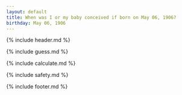 ```yaml
---
layout: default
title: When was I or my baby conceived if born on May 06, 1906?
birthday: May 06, 1906
---
```


{% include header.md %}

{% include guess.md %}

{% include calculate.md %}

{% include safety.md %}

{% include footer.md %}



